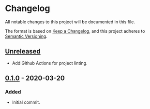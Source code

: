 # Changelog

All notable changes to this project will be documented in this file.

The format is based on [Keep a Changelog](https://keepachangelog.com/en/1.0.0/),
and this project adheres to [Semantic Versioning](https://semver.org/spec/v2.0.0.html).

## [Unreleased]

- Add Github Actions for project linting.

## [0.1.0] - 2020-03-20

### Added

- Initial commit.

[unreleased]: https://github.com/CoffeeAndCode/terraform-aws-vendor-access/compare/v0.1.0...HEAD
[0.1.0]: https://github.com/CoffeeAndCode/terraform-aws-vendor-access/releases/tag/v0.1.0
